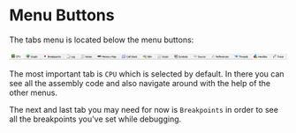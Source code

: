 # Menu Buttons
The tabs menu is located below the menu buttons:

![Menu Tabs](../images/menu_tabs.png)

The most important tab is ```CPU``` which is selected by default. In there you can see all the assembly code and also navigate around with the help of the other menus.

The next and last tab you may need for now is ```Breakpoints``` in order to see all the breakpoints you've set while debugging.
